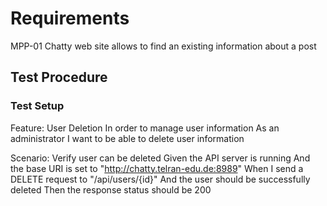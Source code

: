 # Requirements

MPP-01 Chatty web site allows to find an existing information about a post

## Test Procedure

### Test Setup


Feature: User Deletion
In order to manage user information
As an administrator
I want to be able to delete user information

Scenario: Verify user can be deleted
Given the API server is running
And the base URI is set to "http://chatty.telran-edu.de:8989"
When I send a DELETE request to "/api/users/{id}"                                                                          And the user should be successfully deleted
Then the response status should be 200